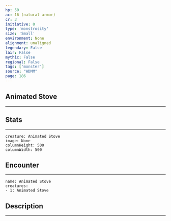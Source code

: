 ```yaml
---
hp: 50
ac: 16 (natural armor)
cr: 3
initiative: 0
type: 'monstrosity'    
size: 'Small'
environment: None
alignment: unaligned
legendary: False
lair: False
mythic: False
regional: False
tags: ['monster']
source: "WDMM"
page: 186
---
```


## Animated Stove
---



## Stats
---

```statblock
creature: Animated Stove
image: None
columnHeight: 500
columnWidth: 500
```

## Encounter
---

```encounter-table
name: Animated Stove
creatures:
- 1: Animated Stove
```

## Description
---





